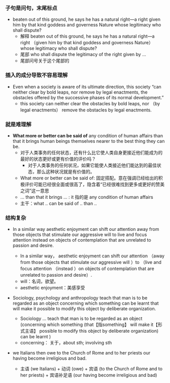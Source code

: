 
### 子句是问句，末尾标点
- beaten out of this ground, he says he has a natural right—a right given him by that kind goddess and governess Nature whose legitimacy who shall dispute?
  - 解释 beaten out of this ground, he says he has a natural right—a right （given him by that kind goddess and governess Nature）whose legitimacy who shall dispute?
  - 尾部 who shall dispute the legitimacy of the right given by …
  - 尾部问号关于这个尾部的


### 插入的成分导致不容易理解

- Even when a society is aware of its ultimate direction, this society “can neither clear by bold leaps, nor remove by legal enactments, the obstacles offered by the successive phases of its normal development.” 
  - this society can neither clear the obstacles  by bold leaps, nor （by legal enactments） remove the obstacles by legal enactments.

### 就是难理解

- **What more or better can be said of** any condition of human affairs than that it brings human beings themselves nearer to the best thing they can be. 
  - 对于人类事务的任何状态，还有什么比它使人类自身更接近他们能成为的最好的状态更好或更有价值的评价吗？
    - 对于人类事务的任何状况，如果它能使人类接近他们能达到的最佳状态，那么这种状况就是有价值的。
  - What more or better can be said of: 固定搭配。意在强调已经给出的积极评价可能已经很全面或很高了，隐含着“已经很难找到更多或更好的赞美之词”这一意思
  - ... than that it brings ... : it 指的是 any condition of human affairs
  - 主干：what .. can be said of .. than ..


### 结构复杂
- In a similar way aesthetic enjoyment can shift our attention away from those objects that stimulate our aggressive will to live and focus attention instead on objects of contemplation that are unrelated to passion and desire. 
  - In a similar way， aesthetic enjoyment can shift our attention （away from those objects that stimulate our aggressive will ）to （live and focus attention （instead ）on objects of contemplation that are unrelated to passion and desire）.
  - will：名词，欲望。
  - aesthetic enjoyment：美感享受

- Sociology, psychology and anthropology teach that man is to be regarded as an object concerning which something can be learnt that will make it possible to modify this object by deliberate organization. 
  - Sociology ... teach that man is to be regarded as an object (concerning which something (that【指something】 will make it【形式主语】 possible to modify this object by deliberate organization) can be learnt ) 
  - concerning： 关于，about sth; involving sth

- we Italians then owe to the Church of Rome and to her priests our having become irreligious and bad. 
	- 主语 (we Italians) + 动词 (owe) + 宾语 (to the Church of Rome and to her priests) + 宾语补足语 (our having become irreligious and bad)
